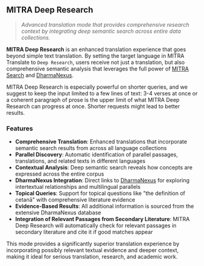 ## MITRA Deep Research

> *Advanced translation mode that provides comprehensive research context by integrating deep semantic search across entire data collections.*

**MITRA Deep Research** is an enhanced translation experience that goes beyond simple text translation. By setting the target language in MITRA Translate to `Deep Research`, users receive not just a translation, but also comprehensive semantic analysis that leverages the full power of [MITRA Search](search.md) and [DharmaNexus](../../dharmanexus.md).

MITRA Deep Research is especially powerful on shorter queries, and we suggest to keep the input limited to a few lines of text: 3-4 verses at once or a coherent paragraph of prose is the upper limit of what MITRA Deep Research can progress at once. Shorter requests might lead to better results. 

### Features
- **Comprehensive Translation**: Enhanced translations that incorporate semantic search results from across all language collections
- **Parallel Discovery**: Automatic identification of parallel passages, translations, and related texts in different languages
- **Contextual Analysis**: Deep semantic search reveals how concepts are expressed across the entire corpus
- **DharmaNexus Integration**: Direct links to [DharmaNexus](../../dharmanexus.md) for exploring intertextual relationships and multilingual parallels
- **Topical Queries**: Support for topical questions like "the definition of cetanā" with comprehensive literature evidence
- **Evidence-Based Results**: All additional information is sourced from the extensive DharmaNexus database  
- **Integration of Relevant Passages from Secondary Literature**: MITRA Deep Research will automatically check for relevant passages in secondary literature and cite it if good matches appear

This mode provides a significantly superior translation experience by incorporating possibly relevant textual evidence and deeper context, making it ideal for serious translation, research, and academic work. 